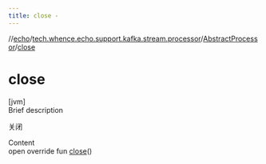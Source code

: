 ```yaml
---
title: close -
---
```

//[echo](../../index.md)/[tech.whence.echo.support.kafka.stream.processor](../index.md)/[AbstractProcessor](index.md)/[close](close.md)



# close  
[jvm]  
Brief description  


关闭

  
Content  
open override fun [close](close.md)()  



